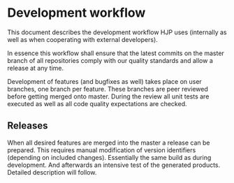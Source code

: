 Development workflow
====================
This document describes the development workflow HJP uses (internally as well as when cooperating with external developers).

In essence this workflow shall ensure that the latest commits on the master branch of all repositories comply with our quality standards and allow a release at any time.

Development of features (and bugfixes as well) takes place on user branches, one branch per feature. These branches are peer reviewed before getting merged onto master. During the review all unit tests are executed as well as all code quality expectations are checked.

Releases
--------
When all desired features are merged into the master a release can be prepared. This requires manual modification of version identifiers (depending on included changes). Essentially the same build as during development. And afterwards an intensive test of the generated products. Detailed description will follow.

